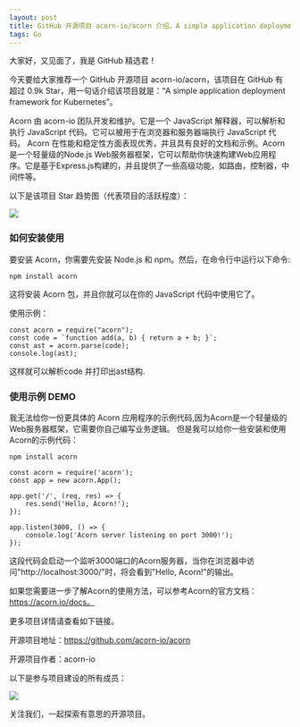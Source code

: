 ```yaml
---
layout: post
title: GitHub 开源项目 acorn-io/acorn 介绍，A simple application deployment framework for Kubernetes
tags: Go
---
```


大家好，又见面了，我是 GitHub 精选君！

今天要给大家推荐一个 GitHub 开源项目 acorn-io/acorn，该项目在 GitHub 有超过 0.9k Star，用一句话介绍该项目就是：“A simple application deployment framework for Kubernetes”。


Acorn 由 acorn-io 团队开发和维护。它是一个 JavaScript 解释器，可以解析和执行 JavaScript 代码。它可以被用于在浏览器和服务器端执行 JavaScript 代码。 Acorn 在性能和稳定性方面表现优秀，并且具有良好的文档和示例。Acorn是一个轻量级的Node.js Web服务器框架，它可以帮助你快速构建Web应用程序。它是基于Express.js构建的，并且提供了一些高级功能，如路由，控制器，中间件等。


以下是该项目 Star 趋势图（代表项目的活跃程度）：

![](https://api.star-history.com/svg?repos=acorn-io/acorn&type=Timeline)

### 如何安装使用

要安装 Acorn，你需要先安装 Node.js 和 npm。然后，在命令行中运行以下命令:
```
npm install acorn
```
这将安装 Acorn 包，并且你就可以在你的 JavaScript 代码中使用它了。

使用示例：
```
const acorn = require("acorn");
const code = `function add(a, b) { return a + b; }`;
const ast = acorn.parse(code);
console.log(ast);
```

这样就可以解析code 并打印出ast结构.


### 使用示例 DEMO

我无法给你一份更具体的 Acorn 应用程序的示例代码,因为Acorn是一个轻量级的Web服务器框架，它需要你自己编写业务逻辑。
但是我可以给你一些安装和使用Acorn的示例代码：

```
npm install acorn
```
```
const acorn = require('acorn');
const app = new acorn.App();

app.get('/', (req, res) => {
    res.send('Hello, Acorn!');
});

app.listen(3000, () => {
    console.log('Acorn server listening on port 3000!');
});
```

这段代码会启动一个监听3000端口的Acorn服务器，当你在浏览器中访问"http://localhost:3000/"时，将会看到"Hello, Acorn!"的输出。

如果您需要进一步了解Acorn的使用方法，可以参考Acorn的官方文档：https://acorn.io/docs。


更多项目详情请查看如下链接。

开源项目地址：https://github.com/acorn-io/acorn 

开源项目作者：acorn-io

以下是参与项目建设的所有成员：

![](https://contrib.rocks/image?repo=acorn-io/acorn)



关注我们，一起探索有意思的开源项目。
